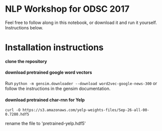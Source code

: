 # NLP Workshop for ODSC 2017
Feel free to follow along in this notebook, or download it and run it yourself. Instructions below.

# Installation instructions

#### clone the repository

#### download pretrained google word vectors

Run `python -m gensim.downloader --download word2vec-google-news-300` or follow the instructions in the gensim documentation.

#### download pretrained char-rnn for Yelp
`curl -O https://s3.amazonaws.com/yelp-weights-files/Sep-26-all-00-0.7280.hdf5`

rename the file to 'pretrained-yelp.hdf5'
